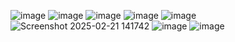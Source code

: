 ![image](https://github.com/user-attachments/assets/9ad2d624-4771-414f-b4fa-b0e1d993bd14) ![image](https://github.com/user-attachments/assets/e6d112c9-bf86-41a3-af1c-81280c636e45)
![image](https://github.com/user-attachments/assets/d2e599fe-0a6a-429c-8b21-0cc3b14b95f7) ![image](https://github.com/user-attachments/assets/e20c43e8-90df-453b-b233-cf33bdd851fe)
![image](https://github.com/user-attachments/assets/8f0b9b66-6e08-4f2e-a40a-d1beecf4f55c) ![Screenshot 2025-02-21 141742](https://github.com/user-attachments/assets/aeb43e90-0b78-45ae-b02c-8fcc9a9b3d73)
![image](https://github.com/user-attachments/assets/631902b5-3fe1-4031-aa66-8b1ccbd2dc6f) ![image](https://github.com/user-attachments/assets/b9bccba0-7356-4ae7-a6ec-231412cb79d9)







